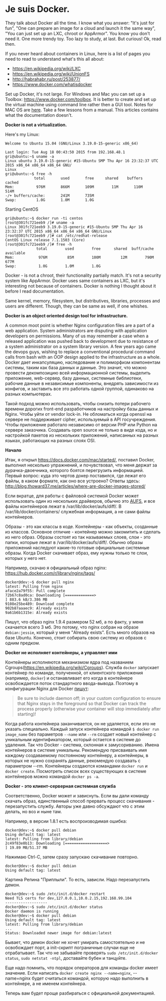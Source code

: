 Je suis Docker.
========

They talk about Docker all the time. I know what you answer: "It's just for fun", "One can prepare an image for a cloud and launch it the same way", "You can just set up an LXC, chroot or AppArmor". You know you don't need it. One more trendy toy. Too lazy to study, at last. But curious! Ok, read then.

If you never heard about containers in Linux, here is a list of pages you need to read to understand what's this all about:
- https://en.wikipedia.org/wiki/LXC
- https://en.wikipedia.org/wiki/UnionFS
- http://habrahabr.ru/post/253877/
- https://www.docker.com/whatisdocker

Set up Docker, it's not large. For Windows and Mac you can set up a Toolbox: https://www.docker.com/toolbox.
It is better to create and set up the virtual machine using command line rather then a GUI tool.
Notes for MAC OS are [here](./docker_mac.md).
Take a few lessons from a manual. This articles contains what the documentation doesn't.

**Docker is not a virtualization.**

Here's my Linux:
```
Welcome to Ubuntu 15.04 (GNU/Linux 3.19.0-15-generic x86_64)

Last login: Tue Aug 18 00:43:50 2015 from 192.168.48.1
gri@ubuntu:~$ uname -a
Linux ubuntu 3.19.0-15-generic #15-Ubuntu SMP Thu Apr 16 23:32:37 UTC 2015 x86_64 x86_64 x86_64 GNU/                                       Linux
gri@ubuntu:~$ free -h
             total       used       free     shared    buffers     cached
Mem:          976M       866M       109M        11M       110M       514M
-/+ buffers/cache:       241M       735M
Swap:         1.0G       1.0M       1.0G
```
Starting CentOS
```
gri@ubuntu:~$ docker run -ti centos
[root@301fc721eeb9 /]# uname -a
Linux 301fc721eeb9 3.19.0-15-generic #15-Ubuntu SMP Thu Apr 16 23:32:37 UTC 2015 x86_64 x86_64 x86_64 GNU/Linux
[root@301fc721eeb9 /]# cat /etc/redhat-release
CentOS Linux release 7.1.1503 (Core)
[root@301fc721eeb9 /]# free -h
              total        used        free      shared  buff/cache   available
Mem:           976M         85M        100M         12M        790M        677M
Swap:          1.0G        1.0M        1.0G

```

Docker - is not a chroot, their functionality partially match. It's not a security system like AppArmor. Docker uses same containers as LXC, but it's interesting not because of containers. Docker is nothing I thought about it before I read documentation.

Same kernel, memory, filesystem, but distributives, libraries, processes and users are different. Though, they can be same as well, if one whishes.

**Docker is an object oriented design tool for infrastructure.**

A common moot point is whether Nginx configuration files are a part of a web application. System administrators are disputing with application developers on permissions. Many of us may remember a case when a released application was pushed back to development due to resistance of a system administrator on a system library version. 
A few years ago came the devops guys, wishing to replace a conventional procedural command calls from bash with an OOP design applied to the infrastructure as a whole.
Docker дает инкапсуляцию, наследование и полиморфизм компонентам системы, таким как база данных и данные.
Это значит, что можно провести декомпозицию всей информационной системы, выделить приложение, web-сервер, базу данных, системные библиотеки, рабочие данные в независимые компоненты, внедрять зависимости из конфигов, и заставить все это работать одной группой, одинаково на разных компьютерах.

Такой подход можно использовать, чтобы снизить потери рабочего времени дорогих front-end разработчиков на настройку базы данных и Nginx.
Чтобы уйти от vendor lock-in. Не обломаться когда openssl на сервере не поддерживает cipher, используемый в API госучреждения.
Чтобы приложение работало независимо от версии PHP или Python на сервере заказчика.
Создавать open source не только в виде кода, но и настройкой пакетов из нескольких приложений, написанных на разных языках, работающих на разных слоях OSI.

**Начало**

Итак, я открыл https://docs.docker.com/mac/started/, поставил Docker, выполнил несколько упражнений, и почувствовал, что меня держат за дурачка-двоечника, которого боятся перегрузить информацией.
Первый вопрос: куда это чертов докер поставился, где лежат его файлы, в каком формате, как оно все устроено?
Ответы здесь: http://blog.thoward37.me/articles/where-are-docker-images-stored/

Если вкратце, для работы с файловой системой Docker может использовать один из нескольких драйверов, обычно это [AUFS](https://en.wikipedia.org/wiki/Aufs), и все файлы контейнеров лежат в /var/lib/docker/aufs/diff/.
В /var/lib/docker/containers/ служебная информация, а не сами файлы контейнеров.

Образы - это как классы в коде. Контейнеры - как объекты, созданные из классов. Основное отличие - контейнер можно закомитить и сделать из него образ. 
Образы состоят из так называемых слоев, слои - это папки, которые лежат в /var/lib/docker/aufs/diff/. Обычно образы приложений наследуют какие-то готовые официальные системные образы. Когда Docker скачивает образ, ему нужны только те слои, которых у него нет.

Например, скачаю я официальный образ nginx: https://hub.docker.com/r/library/nginx/tags/
```
docker@dev:~$ docker pull nginx
latest: Pulling from nginx
aface2a79f55: Pull complete
72b67c8ad0ca: Downloading [=============>                                     ] 883.6 kB/3.386 MB
9108e25be489: Download complete
902b87aaaec9: Already exists
9a61b6b1315e: Already exists
```
Пишут, что образ nginx 1.9.4 размером 52 мб, а по факту, у меня скачается всего 3 мб. Это потому, что nginx собран на образе `debian:jessie`, который у меня "Already exists".
Есть много образов на базе Ubuntu. Конечно, стоит собирать свою систему из образов с одним предком.

**Docker не исполняет контейнеры, а управляет ими**

Контейнеры исполняются механизмом ядра под названием Cgroups(https://en.wikipedia.org/wiki/Cgroups).
Служба `docker` запускает контейнер по команде, полученной, от клиентского приложения (например, `docker`) и останавливает его когда в контейнере освобождается поток стандартного ввода-вывода. Поэтому в конфигурации Nginx для Docker [пишут](https://hub.docker.com/_/nginx/): 

> Be sure to include daemon off; in your custom configuration to ensure that Nginx stays in the foreground so that Docker can track the process properly (otherwise your container will stop immediately after starting)!

Когда работа контейнера заканчивается, он не удаляется, если это не указать специально. Каждый запуск контейнера командой `$ docker run image_name` без параметров `--name` или `--rm` создает новый контейнер с уникальным идентификатором, который остается в системе до удаления. Так что Docker - система, склонная к замусориванию.
Имена контейнеров в системе уникальны. Рекомендую присваивать имя каждому создаваемому постоянному контейнеру,  а контейнеры, в которых не нужно сохранять данные, рекомендую создавать с параметром --rm.
Контейнеры создаются командами `docker run` и `docker create`. Посмотреть список всех существующих в системе контейнеров можно командой `docker ps -a`.

**Docker - это клиент-серверная системная служба**

Соответственно, Docker может и зависнуть. Если вы дали команду скачать образ, единственный способ прервать процесс скачивания - перезапустить службу. Авторы уже давно обсуждают что с этим делать, но воз и ныне там.

Например, в версии 1.8.1 есть воспроизводимая ошибка:
```
docker@dev:~$ docker pull debian
Using default tag: latest
latest: Pulling from library/debian
2c49f83e0b13: Downloading [===================>                               ] 19.89 MB/51.37 MB
```
Нажимаю Ctrl-C, затем сразу запускаю скачивание повторно.
```
docker@dev:~$ docker pull debian
Using default tag: latest
```
Картина Репина "Приплыли". То есть, зависли. Надо перезапустить демон.
```
docker@dev:~$ sudo /etc/init.d/docker restart
Need TLS certs for dev,127.0.0.1,10.0.2.15,192.168.99.104
-------------------
docker@dev:~$ sudo /etc/init.d/docker status
Docker daemon is running
docker@dev:~$ docker pull debian
Using default tag: latest
latest: Pulling from library/debian
...
Status: Downloaded newer image for debian:latest
```
Бывает, что демон docker не хочет умирать самостоятельно и не освобождает порт, а init-скрипт пограничные случаи еще не отрабатывает.
Так что не забывайте проверять `sudo /etc/init.d/docker status`, `sudo netstat -ntpl`, доставайте бубен и танцуйте.

Еще надо помнить, что порядок операторов для команды docker имеет значение. Если написать `docker create nginx --name=nginx`, --name=nginx будет считаться командой, которую надо выполнить в контейнере, а не именем контейнера.

Теперь вам будет проще разбираться с официальной документацией.

